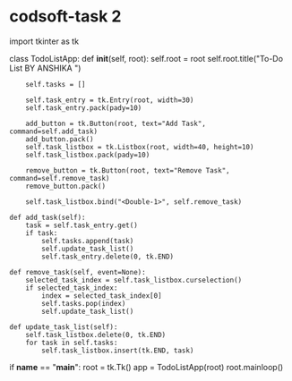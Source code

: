 # codsoft-task 2
import tkinter as tk


class TodoListApp:
    def __init__(self, root):
        self.root = root
        self.root.title("To-Do List BY ANSHIKA ")
      
        self.tasks = []
        
        self.task_entry = tk.Entry(root, width=30)
        self.task_entry.pack(pady=10)
      
        add_button = tk.Button(root, text="Add Task", command=self.add_task)
        add_button.pack()
        self.task_listbox = tk.Listbox(root, width=40, height=10)
        self.task_listbox.pack(pady=10)
        
        remove_button = tk.Button(root, text="Remove Task", command=self.remove_task)
        remove_button.pack()
      
        self.task_listbox.bind("<Double-1>", self.remove_task)
        
    def add_task(self):
        task = self.task_entry.get()
        if task:
            self.tasks.append(task)
            self.update_task_list()
            self.task_entry.delete(0, tk.END) 
    
    def remove_task(self, event=None):
        selected_task_index = self.task_listbox.curselection()
        if selected_task_index:
            index = selected_task_index[0]
            self.tasks.pop(index)
            self.update_task_list()
    
    def update_task_list(self):
        self.task_listbox.delete(0, tk.END)
        for task in self.tasks:
            self.task_listbox.insert(tk.END, task)

if __name__ == "__main__":
    root = tk.Tk()
    app = TodoListApp(root)
    root.mainloop()
